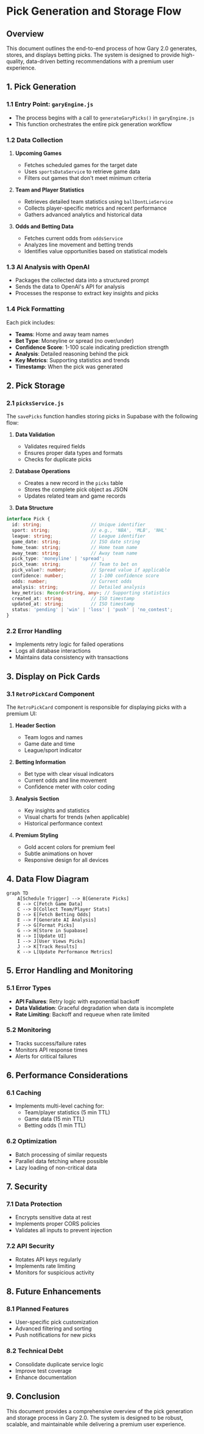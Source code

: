 # Pick Generation and Storage Flow

## Overview
This document outlines the end-to-end process of how Gary 2.0 generates, stores, and displays betting picks. The system is designed to provide high-quality, data-driven betting recommendations with a premium user experience.

## 1. Pick Generation

### 1.1 Entry Point: `garyEngine.js`
- The process begins with a call to `generateGaryPicks()` in `garyEngine.js`
- This function orchestrates the entire pick generation workflow

### 1.2 Data Collection
1. **Upcoming Games**
   - Fetches scheduled games for the target date
   - Uses `sportsDataService` to retrieve game data
   - Filters out games that don't meet minimum criteria

2. **Team and Player Statistics**
   - Retrieves detailed team statistics using `ballDontLieService`
   - Collects player-specific metrics and recent performance
   - Gathers advanced analytics and historical data

3. **Odds and Betting Data**
   - Fetches current odds from `oddsService`
   - Analyzes line movement and betting trends
   - Identifies value opportunities based on statistical models

### 1.3 AI Analysis with OpenAI
- Packages the collected data into a structured prompt
- Sends the data to OpenAI's API for analysis
- Processes the response to extract key insights and picks

### 1.4 Pick Formatting
Each pick includes:
- **Teams**: Home and away team names
- **Bet Type**: Moneyline or spread (no over/under)
- **Confidence Score**: 1-100 scale indicating prediction strength
- **Analysis**: Detailed reasoning behind the pick
- **Key Metrics**: Supporting statistics and trends
- **Timestamp**: When the pick was generated

## 2. Pick Storage

### 2.1 `picksService.js`
The `savePicks` function handles storing picks in Supabase with the following flow:

1. **Data Validation**
   - Validates required fields
   - Ensures proper data types and formats
   - Checks for duplicate picks

2. **Database Operations**
   - Creates a new record in the `picks` table
   - Stores the complete pick object as JSON
   - Updates related team and game records

3. **Data Structure**
```typescript
interface Pick {
  id: string;                  // Unique identifier
  sport: string;               // e.g., 'NBA', 'MLB', 'NHL'
  league: string;              // League identifier
  game_date: string;           // ISO date string
  home_team: string;           // Home team name
  away_team: string;           // Away team name
  pick_type: 'moneyline' | 'spread';
  pick_team: string;           // Team to bet on
  pick_value?: number;         // Spread value if applicable
  confidence: number;          // 1-100 confidence score
  odds: number;                // Current odds
  analysis: string;            // Detailed analysis
  key_metrics: Record<string, any>; // Supporting statistics
  created_at: string;          // ISO timestamp
  updated_at: string;          // ISO timestamp
  status: 'pending' | 'win' | 'loss' | 'push' | 'no_contest';
}
```

### 2.2 Error Handling
- Implements retry logic for failed operations
- Logs all database interactions
- Maintains data consistency with transactions

## 3. Display on Pick Cards

### 3.1 `RetroPickCard` Component
The `RetroPickCard` component is responsible for displaying picks with a premium UI:

1. **Header Section**
   - Team logos and names
   - Game date and time
   - League/sport indicator

2. **Betting Information**
   - Bet type with clear visual indicators
   - Current odds and line movement
   - Confidence meter with color coding

3. **Analysis Section**
   - Key insights and statistics
   - Visual charts for trends (when applicable)
   - Historical performance context

4. **Premium Styling**
   - Gold accent colors for premium feel
   - Subtle animations on hover
   - Responsive design for all devices

## 4. Data Flow Diagram

```mermaid
graph TD
    A[Schedule Trigger] --> B[Generate Picks]
    B --> C[Fetch Game Data]
    C --> D[Collect Team/Player Stats]
    D --> E[Fetch Betting Odds]
    E --> F[Generate AI Analysis]
    F --> G[Format Picks]
    G --> H[Store in Supabase]
    H --> I[Update UI]
    I --> J[User Views Picks]
    J --> K[Track Results]
    K --> L[Update Performance Metrics]
```

## 5. Error Handling and Monitoring

### 5.1 Error Types
- **API Failures**: Retry logic with exponential backoff
- **Data Validation**: Graceful degradation when data is incomplete
- **Rate Limiting**: Backoff and requeue when rate limited

### 5.2 Monitoring
- Tracks success/failure rates
- Monitors API response times
- Alerts for critical failures

## 6. Performance Considerations

### 6.1 Caching
- Implements multi-level caching for:
  - Team/player statistics (5 min TTL)
  - Game data (15 min TTL)
  - Betting odds (1 min TTL)

### 6.2 Optimization
- Batch processing of similar requests
- Parallel data fetching where possible
- Lazy loading of non-critical data

## 7. Security

### 7.1 Data Protection
- Encrypts sensitive data at rest
- Implements proper CORS policies
- Validates all inputs to prevent injection

### 7.2 API Security
- Rotates API keys regularly
- Implements rate limiting
- Monitors for suspicious activity

## 8. Future Enhancements

### 8.1 Planned Features
- User-specific pick customization
- Advanced filtering and sorting
- Push notifications for new picks

### 8.2 Technical Debt
- Consolidate duplicate service logic
- Improve test coverage
- Enhance documentation

## 9. Conclusion
This document provides a comprehensive overview of the pick generation and storage process in Gary 2.0. The system is designed to be robust, scalable, and maintainable while delivering a premium user experience.
